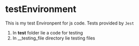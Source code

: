 # testEnvironment

This is my test Environpent for js code. Tests provided by `Jest` 

1. In __test__ folder lie a code for testing
2. In __testing_file directory lie testing files
